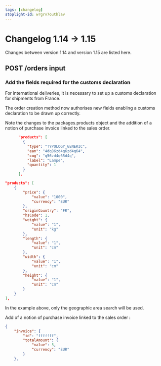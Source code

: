 ```yaml
---
tags: [changelog]
stoplight-id: wrgrv7outhlav
---
```


# Changelog 1.14 -> 1.15

Changes between version 1.14 and version 1.15 are listed here.

## POST /orders input

### Add the fields required for the customs declaration 

For international deliveries, it is necessary to set up a customs declaration for shipments from France.

The order creation method now authorises new fields enabling a customs declaration to be drawn up correctly. 

Note the changes to the packages.products object and the addition of a notion of purchase invoice linked to the sales order.

<!--
type: tab
title: Versions up to 1.14.0
-->

```json
      "products": [
        {
          "type": "TYPOLOGY_GENERIC",
          "ean": "4dq86zd4q6zd4q64",
          "cug": "q56zd4q65d4q",
          "label": "Lampe",
          "quantity": 1
        }
      ],
```

<!--
type: tab
title: From version 1.15.0
-->
```json
"products": [
    {
        "price": {
            "value": "1000",
            "currency": "EUR"
        },
        "originCountry": "FR",
        "hsCode": 1,
        "weight": {
            "value": "1",
            "unit": "kg"
        },
        "length": {
            "value": "1",
            "unit": "cm"
        },
        "width": {
            "value": "1",
            "unit": "cm"
        },
        "height": {
            "value": "1",
            "unit": "cm"
        }
    }
],
```
<!-- type: tab-end -->

In the example above, only the geographic area search will be used.

Add of a notion of purchase invoice linked to the sales order : 

<!--
type: tab
title: From version 1.15.0
-->
```json
{
    "invoice": {
        "id": "fffffff",
        "totalAmount": {
            "value": 5,
            "currency": "EUR"
        }
    },

```
<!-- type: tab-end -->